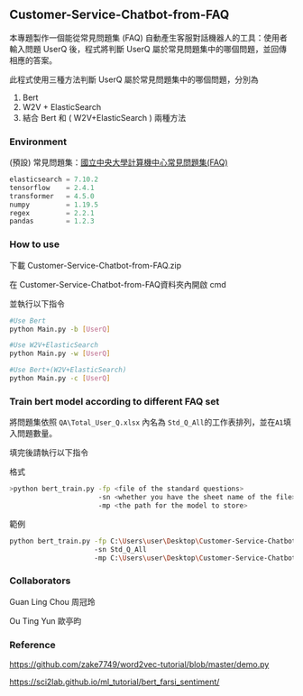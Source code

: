 ## Customer-Service-Chatbot-from-FAQ
本專題製作一個能從常見問題集 (FAQ) 自動產生客服對話機器人的工具：使用者輸入問題 UserQ 後，程式將判斷 UserQ 屬於常見問題集中的哪個問題，並回傳相應的答案。

此程式使用三種方法判斷 UserQ 屬於常見問題集中的哪個問題，分別為
1. Bert
2. W2V + ElasticSearch
3. 結合 Bert 和 ( W2V+ElasticSearch ) 兩種方法
### Environment


(預設) 常見問題集：[國立中央大學計算機中心常見問題集(FAQ)](https://www.cc.ncu.edu.tw/page/qna)
```python
elasticsearch = 7.10.2
tensorflow    = 2.4.1
transformer   = 4.5.0
numpy         = 1.19.5
regex         = 2.2.1
pandas        = 1.2.3
```
### How to use

下載 Customer-Service-Chatbot-from-FAQ.zip

在 Customer-Service-Chatbot-from-FAQ資料夾內開啟 cmd

並執行以下指令

```bash
#Use Bert
python Main.py -b [UserQ]

#Use W2V+ElasticSearch 
python Main.py -w [UserQ]

#Use Bert+(W2V+ElasticSearch)
python Main.py -c [UserQ]
```
### Train bert model according to different FAQ set

將問題集依照 `QA\Total_User_Q.xlsx` 內名為 `Std_Q_All`的工作表排列，並在`A1`填入問題數量。

填完後請執行以下指令

格式
```bash
>python bert_train.py -fp <file of the standard questions>
            	      -sn <whether you have the sheet name of the file>
	                  -mp <the path for the model to store>

```
範例
```bash
python bert_train.py -fp C:\Users\user\Desktop\Customer-Service-Chatbot-from-FAQ\QA\Total_User_Q.xlsx 
		             -sn Std_Q_All 
	        	     -mp C:\Users\user\Desktop\Customer-Service-Chatbot-from-FAQ\Model\bert.h5
```


### Collaborators

Guan Ling Chou 周冠玲 

Ou Ting Yun    歐亭昀
### Reference

https://github.com/zake7749/word2vec-tutorial/blob/master/demo.py

https://sci2lab.github.io/ml_tutorial/bert_farsi_sentiment/